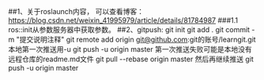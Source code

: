##1、关于roslaunch内容，
可以查看博客：https://blog.csdn.net/weixin_41995979/article/details/81784987
###1.1 ros::init从参数服务器中获取参数。
##2、gitpush:
git init
git add .
git commit -m "提交说明注释"
git remote add origin git@github.com:git的账号/learngit.git
本地第一次推送用-u
git push -u origin master
第一次推送失败可能是本地没有远程仓库的readme.md文件
git pull --rebase origin master
然后再继续推送
git push -u origin master
